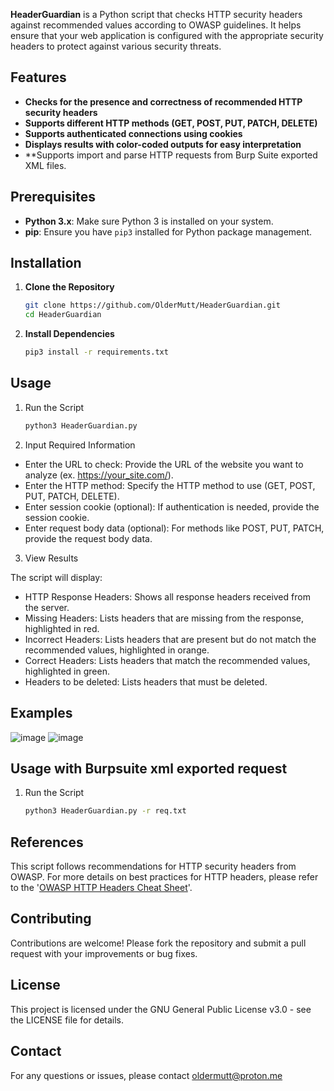 
**HeaderGuardian** is a Python script that checks HTTP security headers against recommended values according to OWASP guidelines. It helps ensure that your web application is configured with the appropriate security headers to protect against various security threats.



## Features

- **Checks for the presence and correctness of recommended HTTP security headers**
- **Supports different HTTP methods (GET, POST, PUT, PATCH, DELETE)**
- **Supports authenticated connections using cookies**
- **Displays results with color-coded outputs for easy interpretation**
- **Supports import and parse HTTP requests from Burp Suite exported XML files.

## Prerequisites

- **Python 3.x**: Make sure Python 3 is installed on your system.
- **pip**: Ensure you have `pip3` installed for Python package management.

## Installation

1. **Clone the Repository**

   ```bash
   git clone https://github.com/OlderMutt/HeaderGuardian.git
   cd HeaderGuardian
   
2. **Install Dependencies**

    ```bash
   pip3 install -r requirements.txt

## Usage

1. Run the Script

    ```bash
   python3 HeaderGuardian.py

2. Input Required Information

- Enter the URL to check: Provide the URL of the website you want to analyze (ex. https://your_site.com/).
- Enter the HTTP method: Specify the HTTP method to use (GET, POST, PUT, PATCH, DELETE).
- Enter session cookie (optional): If authentication is needed, provide the session cookie.
- Enter request body data (optional): For methods like POST, PUT, PATCH, provide the request body data.

3. View Results

  The script will display:

- HTTP Response Headers: Shows all response headers received from the server.
- Missing Headers: Lists headers that are missing from the response, highlighted in red.
- Incorrect Headers: Lists headers that are present but do not match the recommended values, highlighted in orange.
- Correct Headers: Lists headers that match the recommended values, highlighted in green.
- Headers to be deleted: Lists headers that must be deleted.

## Examples

![image](https://github.com/user-attachments/assets/ac65fca6-7426-47fe-b167-79cc846603c2)
![image](https://github.com/user-attachments/assets/633bd326-99c8-45d5-86e2-97b20193f38e)

## Usage with Burpsuite xml exported request

1. Run the Script

    ```bash
   python3 HeaderGuardian.py -r req.txt

## References

This script follows recommendations for HTTP security headers from OWASP. For more details on best practices for HTTP headers, please refer to the '[OWASP HTTP Headers Cheat Sheet](https://cheatsheetseries.owasp.org/cheatsheets/HTTP_Headers_Cheat_Sheet.html)'.

## Contributing

Contributions are welcome! Please fork the repository and submit a pull request with your improvements or bug fixes.

## License

This project is licensed under the GNU General Public License v3.0 - see the LICENSE file for details.

## Contact

For any questions or issues, please contact oldermutt@proton.me

